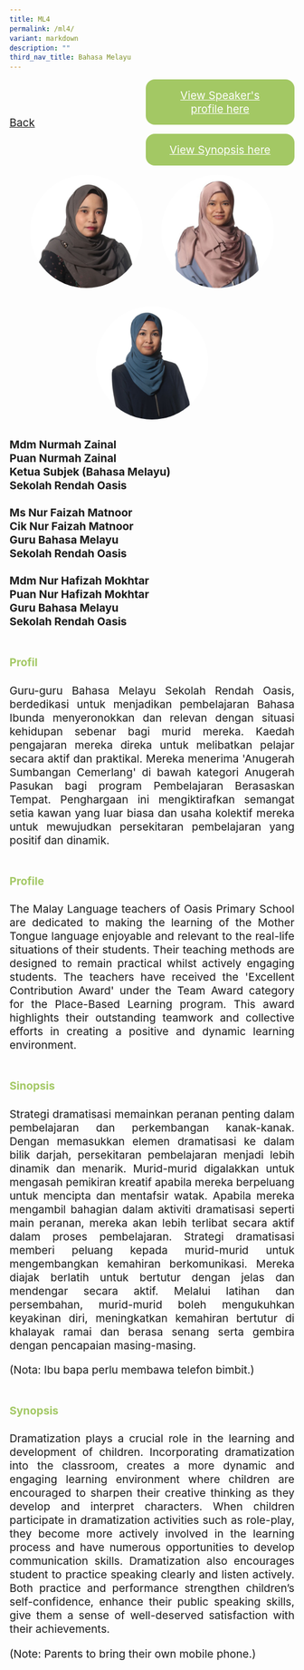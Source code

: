 ```yaml
---
title: ML4
permalink: /ml4/
variant: markdown
description: ""
third_nav_title: Bahasa Melayu
---
```

<style>
.entry-title{
  font-size: 2.25rem;
  font-weight: 700;
  margin-bottom: 2rem;
  text-align: center;
}
.entry-content p{
  text-align: justify;
}

.entry-title.supported-by{
  margin-bottom: 0;
  margin-top: 3rem;
}

.entry-content .buttons-container{
  align-items: center;
  column-gap: 1rem;
  display: flex;
  flex-wrap: wrap;
  justify-content: center;
}
.entry-content .buttons-container .btn-link{
  background-color: #7431e8;
  border-radius: 0.4rem;
  color: #fff;
  font-size: 1.5rem;
  margin-bottom: 1rem;
  padding: 15px 20px;
  text-align: center;
  text-decoration: none;
  width: 15rem;
}
.entry-content .buttons-container .btn-link:hover{
  background-color: lightgrey;
}

.entry-content.sharing-sessions{
  align-items: center;
  display: flex;
  flex-direction: column;
  row-gap: 1.5rem;
}
.entry-content.sharing-sessions .session-item{
  align-items: flex-start;
  background-color:#d84178;
  border-radius: 0.5rem;
  color: #ffffff;
  row-gap: 2rem;
  display: flex;
  font-size: 1.1rem;
  flex-direction: column;
  line-height: 1.2;
  justify-content: space-between;
  margin-bottom: 2rem;
  padding: 1rem;
  width: 100%;
}
.entry-content.sharing-sessions .session-item .lower-wrapper{
  display: flex;
  flex-direction: column;
  row-gap: 2rem;
  width: 100%;
}
.entry-content.sharing-sessions .session-item .session-link{
  border: 2px solid lightgrey;
  border-radius: 0.5rem;
  padding: 1rem;
  text-align: center;
}
.entry-content.sharing-sessions .session-item .session-link a{
  color: #ffffff;
}

.entry-content.sharing-sessions.malay-sessions .session-item{
  background-color: #a3c864;
}

.entry-content.sharing-sessions.tamil-sessions .session-item,
.entry-content.sharing-sessions.preschools-exhibitors .session-item{
  background-color: #9b4490;
}

.entry-content.sharing-sessions.english-sessions .session-item{
  background-color: #fa0;
}

.entry-content.sharing-sessions.primary-secondary-exhibitors .session-item{
  background-color: #a3c864;
}

.entry-content.sharing-sessions .session-item .session-link:hover{
  background-color: lightgrey;
}

.entry-content.sharing-session-item{
  font-size: 1.2rem;
}
.entry-content.sharing-session-item .sharing-sessions-nav{
  align-items: center;
  column-gap: 1rem;
  display: flex;
  flex-wrap: wrap;
  justify-content: space-between;
  padding-bottom: 1rem;
}
.entry-content.sharing-session-item .sharing-sessions-nav .inner-nav-wrapper{
  column-gap: 1rem;
  display: flex;
  flex: 2;
  flex-wrap: wrap;
  justify-content: flex-end;
  row-gap: 1rem;
}
.entry-content.sharing-session-item .sharing-sessions-nav .inner-nav-wrapper .nav-btn{
  background-color: #d84178;
  border-radius: 1rem;
  color: #fff;
  padding: 1rem 2rem;
  text-align: center;
  width: 100%;
}
.entry-content.sharing-session-item.malay-session .sharing-sessions-nav .inner-nav-wrapper .nav-btn{
  background-color: #a3c864;
}
.entry-content.sharing-session-item.tamil-session .sharing-sessions-nav .inner-nav-wrapper .nav-btn{
  background-color: #9b4490;
}
.entry-content.sharing-session-item.english-session .sharing-sessions-nav .inner-nav-wrapper .nav-btn{
  background-color: #fa0;
}
.entry-content.sharing-session-item .sharing-sessions-nav .inner-nav-wrapper .nav-btn:hover{
  background-color: lightgrey;
}
.entry-content.sharing-session-item .profile-photo-container{
  align-items: center;
  column-gap: 1rem;
  display: flex;
  flex-wrap: wrap;
  justify-content: space-between;
  row-gap: 1rem;
}
.entry-content.sharing-session-item .profile-photo{
  align-items: center;
  column-gap: 2rem;
  display: flex;
  flex-wrap: wrap;
  justify-content: center;
  row-gap: 2rem;
  margin-bottom: 2rem;
}
.entry-content.sharing-session-item .profile-photo img{
  border-radius: 100px;
  width: 200px;
}
.entry-content.sharing-session-item.awardee-item .profile-photo{
  width: 100%;
}
.entry-content.sharing-session-item .profile-name{
  font-weight: 700;
  margin-bottom: 3rem;
}
.entry-content.sharing-session-item h4{
  color: #d84178;
}
.entry-content.sharing-session-item.malay-session h4{
  color: #a3c864;
}
.entry-content.sharing-session-item.tamil-session h4{
  color: #9b4490;
}
.entry-content.sharing-session-item.english-session h4{
  color: #fa0;
}
.entry-content.sharing-session-item.awardee-item h3,
.entry-content.sharing-session-item.awardee-item h4{
  color: #4372d6;
}
.entry-content.sharing-session-item .section-wrapper{
  margin-bottom: 3rem;
}

.entry-content.awardees-container h4{
  font-weight: 700;
  margin-bottom: 3rem;
}
.entry-content.awardees-container a{
  text-decoration: none;
}
.entry-content.awardees-container .section-wrapper{
  margin-bottom: 10rem;
}
.entry-content.awardees-container .section-row{
  column-gap: 1rem;
  display: flex;
  flex-wrap: wrap;
  justify-content: space-around;
  row-gap: 1rem;
}
.entry-content.awardees-container .section-column{
  width: 30%;
}
.entry-content.awardees-container .awardee-wrapper{
  align-items: center;
  display: flex;
  flex-direction: column;
  justify-content: center;
  row-gap: 1rem;
}
.entry-content.awardees-container .awardee-wrapper .awardee-pic{
  width: 10rem;
}
.entry-content.awardees-container .awardee-wrapper .awardee-profile{
  color: #484848;
  text-align: center;
}
.entry-content.awardees-container .awardee-wrapper .name-english{
  font-size: 1.25rem;
  margin-bottom: 1rem;
}
.entry-content.awardees-container .awardee-wrapper .name-chinese{
  font-size: 1.25rem;
  margin-bottom: 1rem;
}

.entry-content .btntop{
  position: fixed;
  float: right;
  bottom: 20px;
  right: 80px;
  z-index: 99;
  boder: none;
  background-color: #3bb9ff;
  cursor: pointer;
  padding: 15px;
  boder-radius: 4px;
  color: #fff;
  font-weight: 600;
}

.coming-soon{
  color: #7431e8;
  font-size: 2rem;
  font-weight: 700;
  margin-top: 3rem;
  text-align: center;
}

@media all and (min-width: 40rem ){
  .entry-content.sharing-sessions{
    align-items: flex-start;
    display: flex;
    flex-direction: column;
    row-gap: 1.5rem;
  }

  
  .entry-content.sharing-sessions .session-item .lower-wrapper{
    align-items: center;
    flex-direction: row;
    justify-content: space-between;
  }

  .entry-content.sharing-session-item .sharing-sessions-nav .inner-nav-wrapper .nav-btn{
    width: 45%;
  }
}
</style>

<div class="entry-content sharing-session-item malay-session">
<div class="sharing-sessions-nav">
<a href="/sharing-and-workshops/interactive-workshops/malay-sessions/">Back</a>
<div class="inner-nav-wrapper">
<a class="nav-btn" href="#C1">View Speaker's profile here</a>
<a class="nav-btn" href="#C2">View Synopsis here</a>
</div>
</div>

<div class="profile-photo">
<img alt="Nurmah Zainal" src="/images/Interactive_workshops/nurmah-zainal.jpg">
<img alt="Nur Faizah Matnoor" src="/images/Interactive_workshops/nur-faizah-matnoor.jpg">
<img alt="Nur Hafizah Mokhtar" src="/images/Interactive_workshops/nur-hafizah-mokhtar.jpg">
</div>

<div class="profile-name">
Mdm Nurmah Zainal<br>
Puan Nurmah Zainal<br>
Ketua Subjek (Bahasa Melayu)<br>
Sekolah Rendah Oasis<br>
<br>
Ms Nur Faizah Matnoor<br>
Cik Nur Faizah Matnoor<br>
Guru Bahasa Melayu<br>
Sekolah Rendah Oasis<br>
<br>
Mdm Nur Hafizah Mokhtar<br>
Puan Nur Hafizah Mokhtar<br>
Guru Bahasa Melayu<br>
Sekolah Rendah Oasis
</div>

<div class="section-wrapper">
<h4 id="C1">Profil</h4>
<p>
Guru-guru Bahasa Melayu Sekolah Rendah Oasis, berdedikasi untuk menjadikan pembelajaran Bahasa Ibunda menyeronokkan dan relevan dengan situasi kehidupan sebenar bagi murid mereka. Kaedah pengajaran mereka direka untuk melibatkan pelajar secara aktif dan praktikal. Mereka menerima 'Anugerah Sumbangan Cemerlang' di bawah kategori Anugerah Pasukan bagi program Pembelajaran Berasaskan Tempat. Penghargaan ini mengiktirafkan semangat setia kawan yang luar biasa dan usaha kolektif mereka untuk mewujudkan persekitaran pembelajaran yang positif dan dinamik.
</p>
</div>

<div class="section-wrapper">
<h4>Profile</h4>
<p>
The Malay Language teachers of Oasis Primary School are dedicated to making the learning of the Mother Tongue language enjoyable and relevant to the real-life situations of their students. Their teaching methods are designed   to remain practical whilst actively engaging students. The teachers have received the 'Excellent Contribution Award' under the Team Award category for the Place-Based Learning program. This award highlights their outstanding teamwork and collective efforts in creating a positive and dynamic learning environment.
</p>
</div>

<div class="section-wrapper">
<h4 id="C2">Sinopsis</h4> 
<p>
Strategi dramatisasi memainkan peranan penting dalam pembelajaran dan perkembangan kanak-kanak. Dengan memasukkan elemen dramatisasi ke dalam bilik darjah, persekitaran pembelajaran menjadi lebih dinamik dan menarik.  Murid-murid  digalakkan untuk mengasah pemikiran kreatif apabila mereka berpeluang untuk mencipta dan mentafsir watak.  Apabila mereka mengambil bahagian dalam aktiviti dramatisasi seperti main peranan, mereka akan lebih terlibat secara aktif dalam proses pembelajaran.  Strategi dramatisasi memberi peluang kepada murid-murid untuk mengembangkan kemahiran  berkomunikasi.  Mereka diajak berlatih untuk bertutur dengan jelas dan mendengar secara aktif.  Melalui latihan dan persembahan, murid-murid boleh mengukuhkan keyakinan diri, meningkatkan kemahiran bertutur di khalayak ramai dan berasa senang serta gembira dengan pencapaian masing-masing.
</p>
<p>
(Nota: Ibu bapa perlu membawa telefon bimbit.) 
</p>
</div>

<div class="section-wrapper">
<h4>Synopsis</h4> 
<p>
Dramatization plays a crucial role in the learning and development of children. Incorporating dramatization into the classroom, creates a more dynamic and engaging learning environment where children are encouraged to sharpen their creative thinking as they develop and interpret characters. When children participate in dramatization activities such as role-play, they become more actively involved in the learning process and have numerous opportunities to develop communication skills. Dramatization also encourages student  to practice speaking clearly and listen actively. Both practice and performance strengthen children’s self-confidence, enhance their public speaking skills, give them a sense of well-deserved  satisfaction with their achievements.
</p>
<p>
(Note: Parents to bring their own mobile phone.) 
</p>
</div>

<div class="section-wrapper">
</div>
</div>